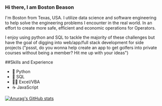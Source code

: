 ### Hi there,  I am Boston Beason

I'm Boston from Texas, USA. I utilize data science and software engineering to help solve the engineering problems I encounter in the real world. In an effort to create more safe, efficient and economic operations for Operators. 

I enjoy using python and SQL to tackle the majority of these challenges but have the goal of digging into web/app/full stack development for side projects ("pssst, do you wonna help create an app to get golfers into private courses without being a member? Hit me up with your ideas")

##Skills and Experience
* 🐍 Python
* 📅 SQL
* 🚣‍♂️ Excel/VBA
* ☕ JavaScript


[![Anurag's GitHub stats](https://github-readme-stats.vercel.app/api?username=babdev117)](https://github.com/anuraghazra/github-readme-stats)


<!--
**babdev117/babdev117** is a ✨ _special_ ✨ repository because its `README.md` (this file) appears on your GitHub profile.

Here are some ideas to get you started:

- 🔭 I’m currently working on ...
- 🌱 I’m currently learning ...
- 👯 I’m looking to collaborate on ...
- 🤔 I’m looking for help with ...
- 💬 Ask me about ...
- 📫 How to reach me: ...
- 😄 Pronouns: ...
- ⚡ Fun fact: ...
-->
